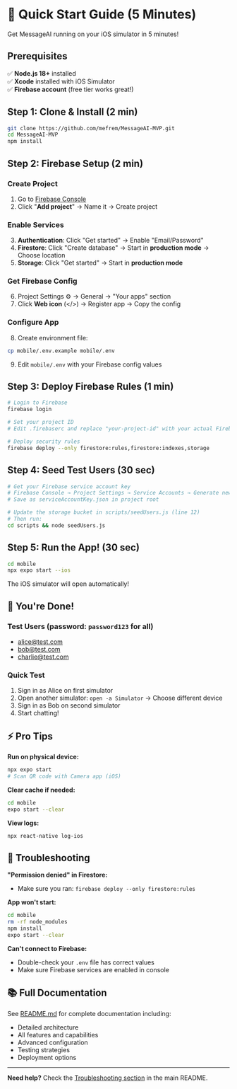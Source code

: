 # 🚀 Quick Start Guide (5 Minutes)

Get MessageAI running on your iOS simulator in 5 minutes!

## Prerequisites

✅ **Node.js 18+** installed  
✅ **Xcode** installed with iOS Simulator  
✅ **Firebase account** (free tier works great!)

## Step 1: Clone & Install (2 min)

```bash
git clone https://github.com/mefrem/MessageAI-MVP.git
cd MessageAI-MVP
npm install
```

## Step 2: Firebase Setup (2 min)

### Create Project
1. Go to [Firebase Console](https://console.firebase.google.com/)
2. Click "**Add project**" → Name it → Create project

### Enable Services
3. **Authentication**: Click "Get started" → Enable "Email/Password"
4. **Firestore**: Click "Create database" → Start in **production mode** → Choose location
5. **Storage**: Click "Get started" → Start in **production mode**

### Get Firebase Config
6. Project Settings ⚙️ → General → "Your apps" section
7. Click **Web icon** (</>) → Register app → Copy the config

### Configure App
8. Create environment file:
```bash
cp mobile/.env.example mobile/.env
```

9. Edit `mobile/.env` with your Firebase config values

## Step 3: Deploy Firebase Rules (1 min)

```bash
# Login to Firebase
firebase login

# Set your project ID
# Edit .firebaserc and replace "your-project-id" with your actual Firebase project ID

# Deploy security rules
firebase deploy --only firestore:rules,firestore:indexes,storage
```

## Step 4: Seed Test Users (30 sec)

```bash
# Get your Firebase service account key
# Firebase Console → Project Settings → Service Accounts → Generate new private key
# Save as serviceAccountKey.json in project root

# Update the storage bucket in scripts/seedUsers.js (line 12)
# Then run:
cd scripts && node seedUsers.js
```

## Step 5: Run the App! (30 sec)

```bash
cd mobile
npx expo start --ios
```

The iOS simulator will open automatically!

## 🎉 You're Done!

### Test Users (password: `password123` for all)
- alice@test.com
- bob@test.com  
- charlie@test.com

### Quick Test
1. Sign in as Alice on first simulator
2. Open another simulator: `open -a Simulator` → Choose different device
3. Sign in as Bob on second simulator
4. Start chatting!

## ⚡ Pro Tips

**Run on physical device:**
```bash
npx expo start
# Scan QR code with Camera app (iOS)
```

**Clear cache if needed:**
```bash
cd mobile
expo start --clear
```

**View logs:**
```bash
npx react-native log-ios
```

## 🐛 Troubleshooting

**"Permission denied" in Firestore:**
- Make sure you ran: `firebase deploy --only firestore:rules`

**App won't start:**
```bash
cd mobile
rm -rf node_modules
npm install
expo start --clear
```

**Can't connect to Firebase:**
- Double-check your `.env` file has correct values
- Make sure Firebase services are enabled in console

## 📚 Full Documentation

See [README.md](README.md) for complete documentation including:
- Detailed architecture
- All features and capabilities  
- Advanced configuration
- Testing strategies
- Deployment options

---

**Need help?** Check the [Troubleshooting section](README.md#-troubleshooting) in the main README.

